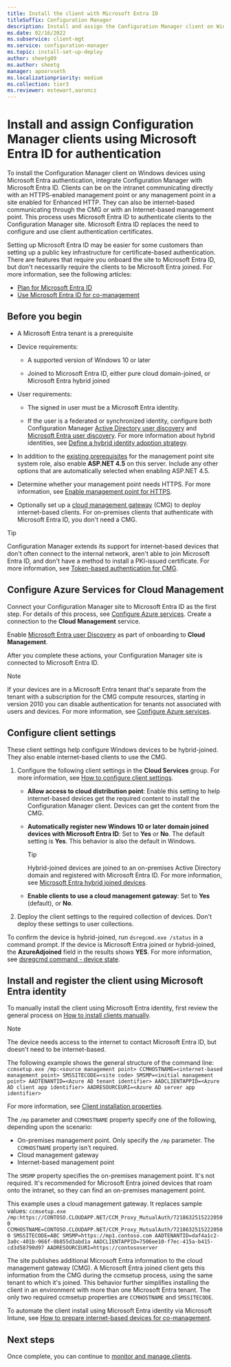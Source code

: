 ```yaml
---
title: Install the client with Microsoft Entra ID
titleSuffix: Configuration Manager
description: Install and assign the Configuration Manager client on Windows devices using Microsoft Entra ID for authentication
ms.date: 02/16/2022
ms.subservice: client-mgt
ms.service: configuration-manager
ms.topic: install-set-up-deploy
author: sheetg09
ms.author: sheetg
manager: apoorvseth
ms.localizationpriority: medium
ms.collection: tier3
ms.reviewer: mstewart,aaroncz 
---
```


# Install and assign Configuration Manager clients using Microsoft Entra ID for authentication

To install the Configuration Manager client on Windows devices using Microsoft Entra authentication, integrate Configuration Manager with Microsoft Entra ID. Clients can be on the intranet communicating directly with an HTTPS-enabled management point or any management point in a site enabled for Enhanced HTTP. They can also be internet-based communicating through the CMG or with an Internet-based management point. This process uses Microsoft Entra ID to authenticate clients to the Configuration Manager site. Microsoft Entra ID replaces the need to configure and use client authentication certificates.

Setting up Microsoft Entra ID may be easier for some customers than setting up a public key infrastructure for certificate-based authentication. There are features that require you onboard the site to Microsoft Entra ID, but don't necessarily require the clients to be Microsoft Entra joined.<!-- SCCMDocs issue 1259 --> For more information, see the following articles:

- [Plan for Microsoft Entra ID](../../plan-design/security/plan-for-security.md#azure-active-directory)
- [Use Microsoft Entra ID for co-management](../../../comanage/quickstart-hybrid-aad.md)

## Before you begin

- A Microsoft Entra tenant is a prerequisite  

- Device requirements:  

  - A supported version of Windows 10 or later

  - Joined to Microsoft Entra ID, either pure cloud domain-joined, or Microsoft Entra hybrid joined  

- User requirements:  

  - The signed in user must be a Microsoft Entra identity.

  - If the user is a federated or synchronized identity, configure both Configuration Manager [Active Directory user discovery](../../servers/deploy/configure/about-discovery-methods.md#bkmk_aboutUser) and [Microsoft Entra user discovery](../../servers/deploy/configure/about-discovery-methods.md#azureaddisc). For more information about hybrid identities, see [Define a hybrid identity adoption strategy](/azure/active-directory/hybrid/plan-hybrid-identity-design-considerations-identity-adoption-strategy).<!--497750-->

- In addition to the [existing prerequisites](../../plan-design/configs/site-and-site-system-prerequisites.md#management-point) for the management point site system role, also enable **ASP.NET 4.5** on this server. Include any other options that are automatically selected when enabling ASP.NET 4.5.  

- Determine whether your management point needs HTTPS. For more information, see [Enable management point for HTTPS](../manage/cmg/configure-authentication.md#enable-management-point-for-https).

- Optionally set up a [cloud management gateway](../manage/cmg/overview.md) (CMG) to deploy internet-based clients. For on-premises clients that authenticate with Microsoft Entra ID, you don't need a CMG.  

> [!TIP]
> Configuration Manager extends its support for internet-based devices that don't often connect to the internal network, aren't able to join Microsoft Entra ID, and don't have a method to install a PKI-issued certificate. For more information, see [Token-based authentication for CMG](deploy-clients-cmg-token.md).<!--5686290-->

## Configure Azure Services for Cloud Management

Connect your Configuration Manager site to Microsoft Entra ID as the first step. For details of this process, see [Configure Azure services](../../servers/deploy/configure/azure-services-wizard.md). Create a connection to the **Cloud Management** service.

Enable [Microsoft Entra user Discovery](../../servers/deploy/configure/configure-discovery-methods.md#azureaadisc) as part of onboarding to **Cloud Management**.

After you complete these actions, your Configuration Manager site is connected to Microsoft Entra ID.

> [!NOTE]
> If your devices are in a Microsoft Entra tenant that's separate from the tenant with a subscription for the CMG compute resources, starting in version 2010 you can disable authentication for tenants not associated with users and devices. For more information, see [Configure Azure services](../../servers/deploy/configure/azure-services-wizard.md#disable-authentication).<!--8537319-->

## Configure client settings

These client settings help configure Windows devices to be hybrid-joined. They also enable internet-based clients to use the CMG.

1. Configure the following client settings in the **Cloud Services** group. For more information, see [How to configure client settings](configure-client-settings.md).

    - **Allow access to cloud distribution point**: Enable this setting to help internet-based devices get the required content to install the Configuration Manager client. Devices can get the content from the CMG.<!--495533-->  

    - **Automatically register new Windows 10 or later domain joined devices with Microsoft Entra ID**: Set to **Yes** or **No**. The default setting is **Yes**. This behavior is also the default in Windows.

        > [!TIP]
        > Hybrid-joined devices are joined to an on-premises Active Directory domain and registered with Microsoft Entra ID. For more information, see [Microsoft Entra hybrid joined devices](/azure/active-directory/devices/concept-azure-ad-join-hybrid).<!-- MEMDocs#325 -->

    - **Enable clients to use a cloud management gateway**: Set to **Yes** (default), or **No**.  

2. Deploy the client settings to the required collection of devices. Don't deploy these settings to user collections.

To confirm the device is hybrid-joined, run `dsregcmd.exe /status` in a command prompt. If the device is Microsoft Entra joined or hybrid-joined, the **AzureAdjoined** field in the results shows **YES**. For more information, see [dsregcmd command - device state](/azure/active-directory/devices/troubleshoot-device-dsregcmd).

<a name='install-and-register-the-client-using-azure-ad-identity'></a>

## Install and register the client using Microsoft Entra identity

To manually install the client using Microsoft Entra identity, first review the general process on [How to install clients manually](deploy-clients-to-windows-computers.md#BKMK_Manual).

> [!Note]  
> The device needs access to the internet to contact Microsoft Entra ID, but doesn't need to be internet-based.

The following example shows the general structure of the command line:
`ccmsetup.exe /mp:<source management point> CCMHOSTNAME=<internet-based management point> SMSSITECODE=<site code> SMSMP=<initial management point> AADTENANTID=<Azure AD tenant identifier> AADCLIENTAPPID=<Azure AD client app identifier> AADRESOURCEURI=<Azure AD server app identifier>`

For more information, see [Client installation properties](about-client-installation-properties.md).

The `/mp` parameter and `CCMHOSTNAME` property specify one of the following, depending upon the scenario:

- On-premises management point. Only specify the `/mp` parameter. The `CCMHOSTNAME` property isn't required.
- Cloud management gateway
- Internet-based management point

The `SMSMP` property specifies the on-premises management point. It's not required. It's recommended for Microsoft Entra joined devices that roam onto the intranet, so they can find an on-premises management point.

This example uses a cloud management gateway. It replaces sample values:
`ccmsetup.exe /mp:https://CONTOSO.CLOUDAPP.NET/CCM_Proxy_MutualAuth/72186325152220500 CCMHOSTNAME=CONTOSO.CLOUDAPP.NET/CCM_Proxy_MutualAuth/72186325152220500 SMSSITECODE=ABC SMSMP=https://mp1.contoso.com AADTENANTID=daf4a1c2-3a0c-401b-966f-0b855d3abd1a AADCLIENTAPPID=7506ee10-f7ec-415a-b415-cd3d58790d97 AADRESOURCEURI=https://contososerver`

The site publishes additional Microsoft Entra information to the cloud management gateway (CMG). A Microsoft Entra joined client gets this information from the CMG during the ccmsetup process, using the same tenant to which it's joined. This behavior further simplifies installing the client in an environment with more than one Microsoft Entra tenant. The only two required ccmsetup properties are `CCMHOSTNAME` and `SMSSITECODE`.<!--3607731-->

To automate the client install using Microsoft Entra identity via Microsoft Intune, see [How to prepare internet-based devices for co-management](../../../comanage/how-to-prepare-Win10.md#install-the-configuration-manager-client).

## Next steps

Once complete, you can continue to [monitor and manage clients](../manage/monitor-clients.md).

